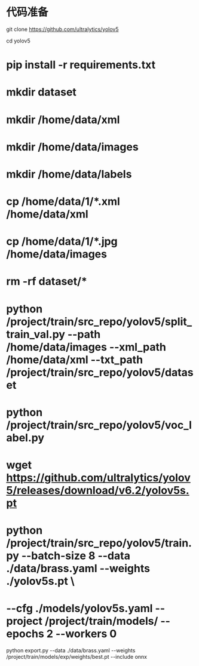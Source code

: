 # 代码准备
git clone https://github.com/ultralytics/yolov5

cd yolov5
# pip install -r requirements.txt
# mkdir dataset
# mkdir /home/data/xml
# mkdir /home/data/images
# mkdir /home/data/labels
# cp /home/data/1/*.xml /home/data/xml
# cp /home/data/1/*.jpg /home/data/images
# rm -rf dataset/*
# python /project/train/src_repo/yolov5/split_train_val.py --path /home/data/images --xml_path /home/data/xml  --txt_path /project/train/src_repo/yolov5/dataset
# python /project/train/src_repo/yolov5/voc_label.py

# wget https://github.com/ultralytics/yolov5/releases/download/v6.2/yolov5s.pt
# python /project/train/src_repo/yolov5/train.py  --batch-size 8 --data ./data/brass.yaml --weights ./yolov5s.pt \
# --cfg ./models/yolov5s.yaml --project /project/train/models/ --epochs 2 --workers 0

python export.py --data ./data/brass.yaml --weights /project/train/models/exp/weights/best.pt --include onnx
